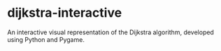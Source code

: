 # dijkstra-interactive
An interactive visual representation of the Dijkstra algorithm, developed using Python and Pygame.
